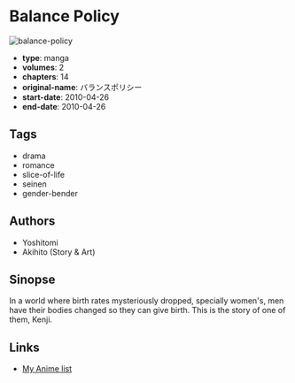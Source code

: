 # Balance Policy

![balance-policy](https://cdn.myanimelist.net/images/manga/5/83981.jpg)

-   **type**: manga
-   **volumes**: 2
-   **chapters**: 14
-   **original-name**: バランスポリシー
-   **start-date**: 2010-04-26
-   **end-date**: 2010-04-26

## Tags

-   drama
-   romance
-   slice-of-life
-   seinen
-   gender-bender

## Authors

-   Yoshitomi
-   Akihito (Story & Art)

## Sinopse

In a world where birth rates mysteriously dropped, specially women's, men have their bodies changed so they can give birth. This is the story of one of them, Kenji.

## Links

-   [My Anime list](https://myanimelist.net/manga/24706/Balance_Policy)
